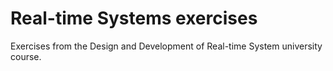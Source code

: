 # Real-time Systems exercises

Exercises from the Design and Development of Real-time System university course.
